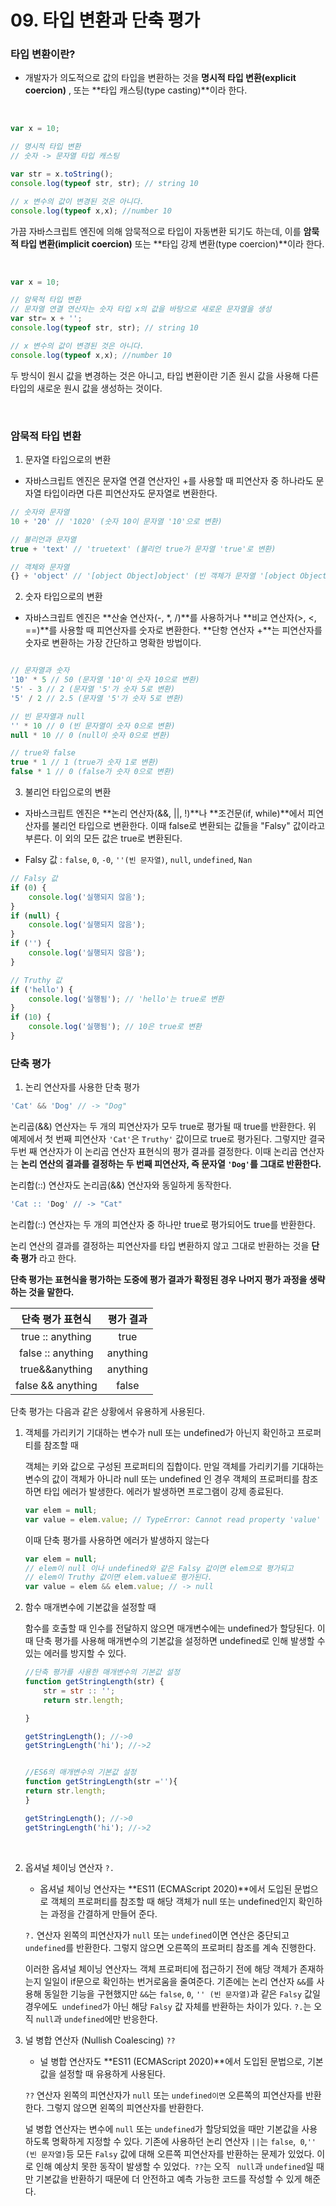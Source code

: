 # 09. 타입 변환과 단축 평가

### 타입 변환이란?

- 개발자가 의도적으로 값의 타입을 변환하는 것을 **명시적 타입 변환(explicit coercion)** , 또는 **타입 캐스팅(type casting)**이라 한다.

<br>

```JavaScript
var x = 10;

// 명시적 타입 변환
// 숫자 -> 문자열 타입 캐스팅

var str = x.toString();
console.log(typeof str, str); // string 10

// x 변수의 값이 변경된 것은 아니다.
console.log(typeof x,x); //number 10
```

가끔 자바스크립트 엔진에 의해 암묵적으로 타입이 자동변환 되기도 하는데, 이를 **암묵적 타입 변환(implicit coercion)** 또는 **타입 강제 변환(type coercion)**이라 한다.

<br>

```JavaScript
var x = 10;

// 암묵적 타입 변환
// 문자열 연결 연산자는 숫자 타입 x의 값을 바탕으로 새로운 문자열을 생성
var str= x + '';
console.log(typeof str, str); // string 10

// x 변수의 값이 변경된 것은 아니다.
console.log(typeof x,x); //number 10
```

두 방식이 원시 값을 변경하는 것은 아니고, 타입 변환이란 기존 원시 값을 사용해 다른 타입의 새로운 원시 값을 생성하는 것이다.

<br>

### 암묵적 타입 변환

1. 문자열 타입으로의 변환

- 자바스크립트 엔진은 문자열 연결 연산자인 +를 사용할 때 피연산자 중 하나라도 문자열 타입이라면 다른 피연산자도 문자열로 변환한다.

```JavaScript
// 숫자와 문자열
10 + '20' // '1020' (숫자 10이 문자열 '10'으로 변환)

// 불리언과 문자열
true + 'text' // 'truetext' (불리언 true가 문자열 'true'로 변환)

// 객체와 문자열
{} + 'object' // '[object Object]object' (빈 객체가 문자열 '[object Object]'로 변환)
```

2. 숫자 타입으로의 변환

- 자바스크립트 엔진은 **산술 연산자(-, \*, /)**를 사용하거나 **비교 연산자(>, <, ==)**를 사용할 때 피연산자를 숫자로 변환한다. **단항 연산자 +**는 피연산자를 숫자로 변환하는 가장 간단하고 명확한 방법이다.

```JavaScript

// 문자열과 숫자
'10' * 5 // 50 (문자열 '10'이 숫자 10으로 변환)
'5' - 3 // 2 (문자열 '5'가 숫자 5로 변환)
'5' / 2 // 2.5 (문자열 '5'가 숫자 5로 변환)

// 빈 문자열과 null
'' * 10 // 0 (빈 문자열이 숫자 0으로 변환)
null * 10 // 0 (null이 숫자 0으로 변환)

// true와 false
true * 1 // 1 (true가 숫자 1로 변환)
false * 1 // 0 (false가 숫자 0으로 변환)
```

3. 불리언 타입으로의 변환

- 자바스크립트 엔진은 **논리 연산자(&&, ||, !)**나 **조건문(if, while)**에서 피연산자를 불리언 타입으로 변환한다. 이때 false로 변환되는 값들을 "Falsy" 값이라고 부른다. 이 외의 모든 값은 true로 변환된다.

- Falsy 값 : `false`, `0`, `-0`, `''(빈 문자열)`, `null`, `undefined`, `Nan`

```JavaScript
// Falsy 값
if (0) {
    console.log('실행되지 않음');
}
if (null) {
    console.log('실행되지 않음');
}
if ('') {
    console.log('실행되지 않음');
}

// Truthy 값
if ('hello') {
    console.log('실행됨'); // 'hello'는 true로 변환
}
if (10) {
    console.log('실행됨'); // 10은 true로 변환
}
```

### 단축 평가

1. 논리 연산자를 사용한 단축 평가

```JavaScript
'Cat' && 'Dog' // -> "Dog"
```

논리곱(&&) 연산자는 두 개의 피연산자가 모두 true로 평가될 때 true를 반환한다. 위 예제에서 첫 번째 피연산자 `'Cat'`은 `Truthy'` 값이므로 true로 평가된다. 그렇지만 결국 두번 째 연산자가 이 논리곱 연산자 표현식의 평가 결과를 결정한다. 이때 논리곱 연산자는 **논리 연산의 결과를 결정하는 두 번째 피연산자, 즉 문자열 `'Dog'`를 그대로 반환한다.**

논리합(::) 연산자도 논리곱(&&) 연산자와 동일하게 동작한다.

```JavaScript
'Cat :: 'Dog' // -> "Cat"
```

논리합(::) 연산자는 두 개의 피연산자 중 하나만 true로 평가되어도 true를 반환한다.

논리 연산의 결과를 결정하는 피연산자를 타입 변환하지 않고 그대로 반환하는 것을 **단축 평가** 라고 한다.

**단축 평가는 표현식을 평가하는 도중에 평가 결과가 확정된 경우 나머지 평가 과정을 생략하는 것을 말한다.**

| 단축 평가 표현식  | 평가 결과 |
| :---------------: | :-------: |
| true :: anything  |   true    |
| false :: anything | anything  |
|  true&&anything   | anything  |
| false && anything |   false   |

단축 평가는 다음과 같은 상황에서 유용하게 사용된다.

1. 객체를 가리키기 기대하는 변수가 null 또는 undefined가 아닌지 확인하고 프로퍼티를 참조할 때

   객체는 키와 값으로 구성된 프로퍼티의 집합이다. 만일 객체를 가리키기를 기대하는 변수의 값이 객체가 아니라 null 또는 undefined 인 경우 객체의 프로퍼티를 참조하면 타입 에러가 발생한다. 에러가 발생하면 프로그램이 강제 종료된다.

   ```JavaScript
   var elem = null;
   var value = elem.value; // TypeError: Cannot read property 'value' of null
   ```

   이때 단축 평가를 사용하면 에러가 발생하지 않는다

   ```JavaScript
   var elem = null;
   // elem이 null 이나 undefined와 같은 Falsy 값이면 elem으로 평가되고
   // elem이 Truthy 값이면 elem.value로 평가된다.
   var value = elem && elem.value; // -> null
   ```

2. 함수 매개변수에 기본값을 설정할 때

   함수를 호출할 때 인수를 전달하지 않으면 매개변수에는 undefined가 할당된다. 이때 단축 평가를 사용해 매개변수의 기본값을 설정하면 undefined로 인해 발생할 수 있는 에러를 방지할 수 있다.

   ```JavaScript
   //단축 평가를 사용한 매개변수의 기본값 설정
   function getStringLength(str) {
       str = str :: '';
       return str.length;

   }

   getStringLength(); //->0
   getStringLength('hi'); //->2


   //ES6의 매개변수의 기본값 설정
   function getStringLength(str =''){
   return str.length;
   }

   getStringLength(); //->0
   getStringLength('hi'); //->2
   ```

<br>

2. 옵셔널 체이닝 연산자 `?.`

   - 옵셔널 체이닝 연산자는 **ES11 (ECMAScript 2020)**에서 도입된 문법으로 객체의 프로퍼티를 참조할 때 해당 객체가 null 또는 undefined인지 확인하는 과정을 간결하게 만들어 준다.

   `?.` 연산자 왼쪽의 피연산자가 `null` 또는 `undefined`이면 연산은 중단되고 `undefined`를 반환한다. 그렇지 않으면 오른쪽의 프로퍼티 참조를 계속 진행한다.

   이러한 옵셔널 체이닝 연산자느 객체 프로퍼티에 접근하기 전에 해당 객체가 존재하는지 일일이 if문으로 확인하는 번거로움을 줄여준다. 기존에는 논리 연산자 `&&`를 사용해 동일한 기능을 구현했지만 `&&`는 `false`, `0`, `'' (빈 문자열)`과 같은 `Falsy` 값일 경우에도` undefined`가 아닌 해당 `Falsy` 값 자체를 반환하는 차이가 있다. `?.`는 오직 `null`과 `undefined`에만 반응한다.

3. 널 병합 연산자 (Nullish Coalescing) `??`

   - 널 병합 연산자도 **ES11 (ECMAScript 2020)**에서 도입된 문법으로, 기본값을 설정할 때 유용하게 사용된다.

   `??` 연산자 왼쪽의 피연산자가 `null` 또는 `undefined이면` 오른쪽의 피연산자를 반환한다. 그렇지 않으면 왼쪽의 피연산자를 반환한다.

   널 병합 연산자는 변수에 `null` 또는 `undefined`가 할당되었을 때만 기본값을 사용하도록 명확하게 지정할 수 있다. 기존에 사용하던 논리 연산자 `||`는 `false`,` 0`,`'' (빈 문자열)`등 모든 `Falsy` 값에 대해 오른쪽 피연산자를 반환하는 문제가 있었다. 이로 인해 예상치 못한 동작이 발생할 수 있었다.` ??`는 오직 ` null`과 `undefined`일 때만 기본값을 반환하기 때문에 더 안전하고 예측 가능한 코드를 작성할 수 있게 해준다.
